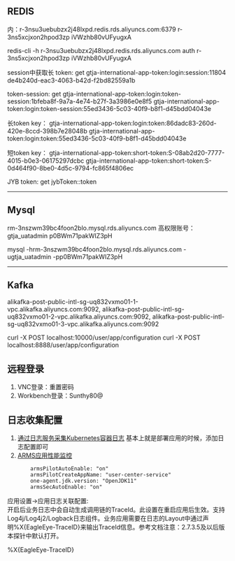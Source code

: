 ## REDIS
内：r-3nsu3uebubzx2j48lxpd.redis.rds.aliyuncs.com:6379
r-3ns5xcjxon2hpod3zp
iVWzhb80vUFyugxA

redis-cli -h r-3nsu3uebubzx2j48lxpd.redis.rds.aliyuncs.com
auth r-3ns5xcjxon2hpod3zp iVWzhb80vUFyugxA

session中获取长 token:
get gtja-international-app-token:login:session:11804
de4b240d-eac3-4063-b42d-f2bd82559a1b

token-session:
get gtja-international-app-token:login:token-session:1bfeba8f-9a7a-4e74-b27f-3a3986e0e8f5
gtja-international-app-token:login:token-session:55ed3436-5c03-40f9-b8f1-d45bdd04043e

长token key：
gtja-international-app-token:login:token:86dadc83-260d-420e-8ccd-398b7e28048b
gtja-international-app-token:login:token:55ed3436-5c03-40f9-b8f1-d45bdd04043e

短token key：
gtja-international-app-token:short-token:S-08ab2d20-7777-4015-b0e3-06175297dcbc
gtja-international-app-token:short-token:S-0d464f90-8be0-4d5c-9794-fc865f4806ec

JYB token:
get jybToken::token

---------

## Mysql


rm-3nszwm39bc4foon2blo.mysql.rds.aliyuncs.com
高权限账号：
gtja_uatadmin
p0BWm71pakWIZ3pH

mysql -hrm-3nszwm39bc4foon2blo.mysql.rds.aliyuncs.com -ugtja_uatadmin -pp0BWm71pakWIZ3pH

----------

## Kafka
alikafka-post-public-intl-sg-uq832vxmo01-1-vpc.alikafka.aliyuncs.com:9092,
alikafka-post-public-intl-sg-uq832vxmo01-2-vpc.alikafka.aliyuncs.com:9092,
alikafka-post-public-intl-sg-uq832vxmo01-3-vpc.alikafka.aliyuncs.com:9092



curl -X POST localhost:10000/user/app/configuration
curl -X POST localhost:8888/user/app/configuration

## 远程登录
1. VNC登录：重置密码
2. Workbench登录：Sunthy80@


## 日志收集配置
1. [通过日志服务采集Kubernetes容器日志](https://www.alibabacloud.com/help/zh/container-service-for-kubernetes/latest/collect-log-data-from-containers-by-using-log-service)
	基本上就是部署应用的时候，添加日志配置即可
2. [ARMS应用性能监控](https://www.alibabacloud.com/help/zh/container-service-for-kubernetes/latest/monitor-application-performance)
	```
		armsPilotAutoEnable: "on"
		armsPilotCreateAppName: "user-center-service"
		one-agent.jdk.version: "OpenJDK11"
		armsSecAutoEnable: "on" 
	```

应用设置->应用日志关联配置:  
开启后业务日志中会自动生成调用链的TraceId。此设置在重启应用后生效。支持Log4j/Log4j2/Logback日志组件。业务应用需要在日志的Layout中通过声明%X{EagleEye-TraceID}来输出TraceId信息。参考文档注意：2.7.3.5及以后版本探针中默认打开。

%X{EagleEye-TraceID}
